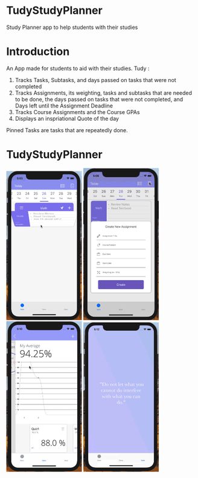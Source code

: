 # TudyStudyPlanner
Study Planner app to help students with their studies


# Introduction
An App made for students to aid with their studies. Tudy :

1) Tracks Tasks, Subtasks, and days passed on tasks that were not completed
2) Tracks Assignments, its weighting, tasks and subtasks that are needed to be done, the days passed on tasks that were not completed, and Days left until the Assignment Deadline
3) Tracks Course Assignments and the Course GPAs
4) Displays an inspriational Quote of the day

Pinned Tasks are tasks that are repeatedly done. 

# TudyStudyPlanner
<img src="Todo.gif" width="200" /> <img src="Assignments.gif" width="200" />  <img src="Courses.gif" width="200" /> <img src="quotes.gif" width="200" />
